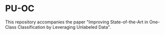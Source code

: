 # PU-OC
This repository accompanies the paper "Improving State-of-the-Art in One-Class Classification by Leveraging Unlabeled Data".
